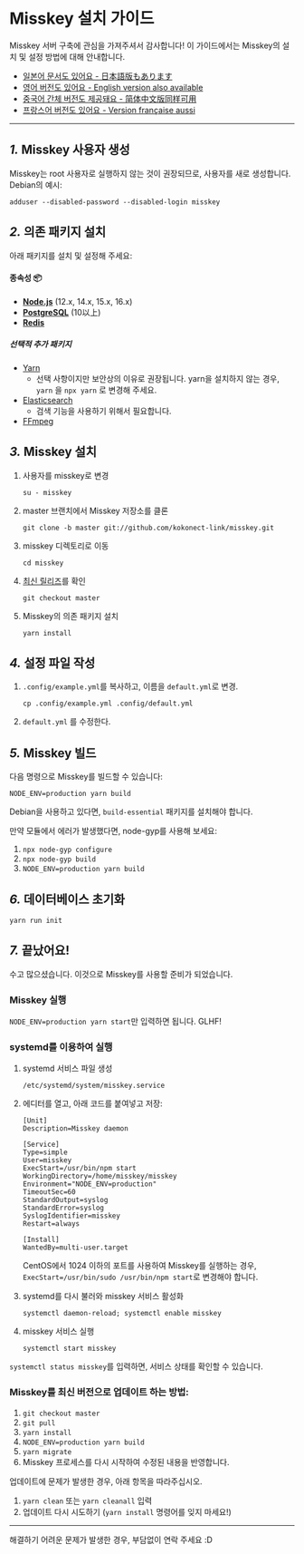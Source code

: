 Misskey 설치 가이드
================================================================

Misskey 서버 구축에 관심을 가져주셔서 감사합니다!
이 가이드에서는 Misskey의 설치 및 설정 방법에 대해 안내합니다.

- [일본어 문서도 있어요 - 日本語版もあります](./setup.ja.md)
- [영어 버전도 있어요 - English version also available](./setup.en.md)
- [중국어 간체 버전도 제공돼요 - 简体中文版同样可用](./setup.zh.md)
- [프랑스어 버전도 있어요 - Version française aussi](./setup.fr.md)

----------------------------------------------------------------

*1.* Misskey 사용자 생성
----------------------------------------------------------------
Misskey는 root 사용자로 실행하지 않는 것이 권장되므로, 사용자를 새로 생성합니다.
Debian의 예시:

```
adduser --disabled-password --disabled-login misskey
```

*2.* 의존 패키지 설치
----------------------------------------------------------------
아래 패키지를 설치 및 설정해 주세요:

#### 종속성 :package:
* **[Node.js](https://nodejs.org/en/)** (12.x, 14.x, 15.x, 16.x)
* **[PostgreSQL](https://www.postgresql.org/)** (10以上)
* **[Redis](https://redis.io/)**

##### 선택적 추가 패키지
* [Yarn](https://yarnpkg.com/)
	* 선택 사항이지만 보안상의 이유로 권장됩니다. yarn을 설치하지 않는 경우, `yarn` 을 `npx yarn` 로 변경해 주세요.
* [Elasticsearch](https://www.elastic.co/)
	* 검색 기능을 사용하기 위해서 필요합니다.
* [FFmpeg](https://www.ffmpeg.org/)

*3.* Misskey 설치
----------------------------------------------------------------
1. 사용자를 misskey로 변경

	`su - misskey`

2. master 브랜치에서 Misskey 저장소를 클론

	`git clone -b master git://github.com/kokonect-link/misskey.git`

3. misskey 디렉토리로 이동

	`cd misskey`

4. [최신 릴리즈](https://github.com/kokonect-link/misskey/releases/latest)를 확인

	`git checkout master`

5. Misskey의 의존 패키지 설치

	`yarn install`

*4.* 설정 파일 작성
----------------------------------------------------------------
1. `.config/example.yml`를 복사하고, 이름을 `default.yml`로 변경.

	`cp .config/example.yml .config/default.yml`

2. `default.yml` 를 수정한다.

*5.* Misskey 빌드
----------------------------------------------------------------

다음 명령으로 Misskey를 빌드할 수 있습니다:

`NODE_ENV=production yarn build`

Debian을 사용하고 있다면, `build-essential` 패키지를 설치해야 합니다.

만약 모듈에서 에러가 발생했다면, node-gyp를 사용해 보세요:
1. `npx node-gyp configure`
2. `npx node-gyp build`
3. `NODE_ENV=production yarn build`

*6.* 데이터베이스 초기화
----------------------------------------------------------------
``` shell
yarn run init
```

*7.* 끝났어요!
----------------------------------------------------------------
수고 많으셨습니다. 이것으로 Misskey를 사용할 준비가 되었습니다.

### Misskey 실행
`NODE_ENV=production yarn start`만 입력하면 됩니다. GLHF!

### systemd를 이용하여 실행
1. systemd 서비스 파일 생성

	`/etc/systemd/system/misskey.service`

2. 에디터를 열고, 아래 코드를 붙여넣고 저장:

	```
	[Unit]
	Description=Misskey daemon

	[Service]
	Type=simple
	User=misskey
	ExecStart=/usr/bin/npm start
	WorkingDirectory=/home/misskey/misskey
	Environment="NODE_ENV=production"
	TimeoutSec=60
	StandardOutput=syslog
	StandardError=syslog
	SyslogIdentifier=misskey
	Restart=always

	[Install]
	WantedBy=multi-user.target
	```

	CentOS에서 1024 이하의 포트를 사용하여 Misskey를 실행하는 경우, `ExecStart=/usr/bin/sudo /usr/bin/npm start`로 변경해야 합니다.

3. systemd를 다시 불러와 misskey 서비스 활성화

	`systemctl daemon-reload; systemctl enable misskey`

4. misskey 서비스 실행

	`systemctl start misskey`

`systemctl status misskey`를 입력하면, 서비스 상태를 확인할 수 있습니다.

### Misskey를 최신 버전으로 업데이트 하는 방법:
1. `git checkout master`
2. `git pull`
3. `yarn install`
4. `NODE_ENV=production yarn build`
5. `yarn migrate`
6. Misskey 프로세스를 다시 시작하여 수정된 내용을 반영합니다.

업데이트에 문제가 발생한 경우, 아래 항목을 따라주십시오.
1. `yarn clean` 또는 `yarn cleanall` 입력
2. 업데이트 다시 시도하기 (`yarn install` 명령어를 잊지 마세요!)

----------------------------------------------------------------

해결하기 어려운 문제가 발생한 경우, 부담없이 연락 주세요 :D
